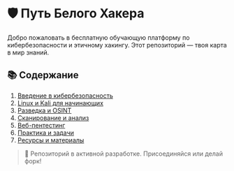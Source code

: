 # 🛡️ Путь Белого Хакера

Добро пожаловать в бесплатную обучающую платформу по кибербезопасности и этичному хакингу. Этот репозиторий — твоя карта в мир знаний.

## 📚 Содержание

1. [Введение в кибербезопасность](global/README.md)
2. [Linux и Kali для начинающих](modules/linux-basics/README.md)
3. [Разведка и OSINT](modules/recon/README.md)
4. [Сканирование и анализ](modules/network/README.md)
5. [Веб-пентестинг](modules/web-pentest/README.md)
6. [Практика и задачи](challenges/README.md)
7. [Ресурсы и материалы](resources/README.md)

> 🔧 Репозиторий в активной разработке. Присоединяйся или делай форк!
